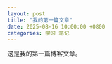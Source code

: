 ```yaml
---
layout: post
title: "我的第一篇文章"
date: 2025-08-16 10:00:00 +0800
categories: 学习 笔记
---
```


这是我的第一篇博客文章。
